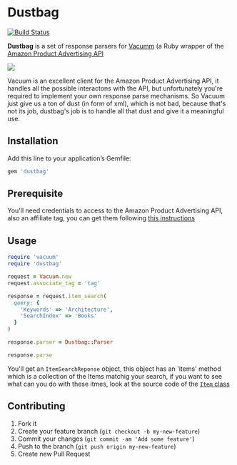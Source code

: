 # Dustbag
[![Build Status](https://snap-ci.com/supherman/dustbag/branch/master/build_image)](https://snap-ci.com/supherman/dustbag/branch/master)

**Dustbag** is a set of response parsers for [Vacumm](https://github.com/hakanensari/vacuum) (a Ruby wrapper of the [Amazon Product Advertising API](https://affiliate-program.amazon.com/gp/advertising/api/detail/main.html)


![](https://sightsandsoundsinc.files.wordpress.com/2010/06/dust-image.jpg)

Vacuum is an excellent client for the Amazon Product Advertising API, it handles all the possible interactons with the API, but unfortunately you're required to implement your own response parse mechanisms. So Vacuum just give us a ton of dust (in form of xml), which is not bad, because that's not its job, dustbag's job is to handle all that dust and give it a meaningful use.

## Installation

Add this line to your application’s Gemfile:

```ruby
gem 'dustbag'
```

## Prerequisite

You'll need credentials to access to the Amazon Product Advertising API, also an affiliate tag, you can get them following [this instructions](https://affiliate-program.amazon.com/gp/advertising/api/detail/your-account.html?ie=UTF8&pf_rd_i=assoc-api-thank-you-0&pf_rd_m=ATVPDKIKX0DER&pf_rd_p=&pf_rd_r=&pf_rd_s=assoc-center-1&pf_rd_t=501&ref_=amb_link_83957991_1&rw_useCurrentProtocol=1)

## Usage

```ruby
require 'vacuum'
require 'dustbag'

request = Vacuum.new
request.associate_tag = 'tag'

response = request.item_search(
  query: {
    'Keywords' => 'Architecture',
    'SearchIndex' => 'Books'
  }
)

response.parser = Dustbag::Parser

response.parse

```

You'll get an ```ItemSearchReponse``` object, this object has an 'items' method which is a collection of the Items matchig your search, if you want to see what can you do with these itmes, look at the source code of the [```Item``` class](https://github.com/supherman/dustbag/blob/master/lib/dustbag/item.rb)

## Contributing

1. Fork it
2. Create your feature branch (`git checkout -b my-new-feature`)
3. Commit your changes (`git commit -am 'Add some feature'`)
4. Push to the branch (`git push origin my-new-feature`)
5. Create new Pull Request
